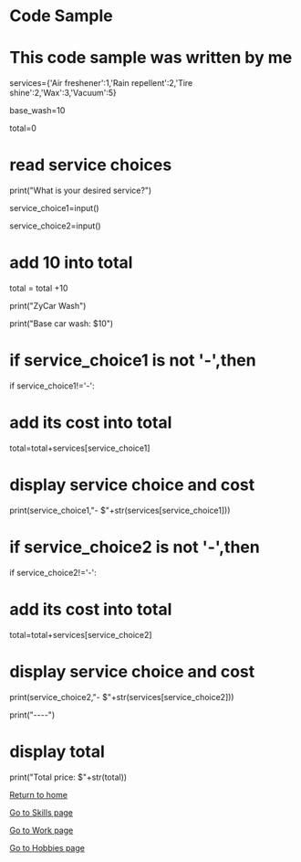 <!DOCTYPE html>
<html>
    <head>
<h1 id="code-sample">Code Sample</h1>
<h1 id="this-code-sample-was-written-by-me">This code sample was written by me</h1>
    </head>
    <body>
services={'Air freshener':1,'Rain repellent':2,'Tire shine':2,'Wax':3,'Vacuum':5}

base_wash=10

total=0

# read service choices

print("What is your desired service?")

service_choice1=input()

service_choice2=input()

# add 10 into total

total = total +10

print("ZyCar Wash")

print("Base car wash: $10")

# if service_choice1 is not '-',then

if service_choice1!='-':
    
# add its cost into total
    
total=total+services[service_choice1]
    
# display service choice and cost
    
print(service_choice1,"- $"+str(services[service_choice1]))

# if service_choice2 is not '-',then

if service_choice2!='-':
    
# add its cost into total
    
total=total+services[service_choice2]
    
# display service choice and cost
    
print(service_choice2,"- $"+str(services[service_choice2]))

print("----")

# display total

print("Total price: $"+str(total))<p><a href="./README.md">Return to home</a></p>
    </body>
  <p><a href="./Skills.md">Go to Skills page</a></p>
  <p><a href="./Work.md">Go to Work page</a></p>
  <p><a href="./Hobby.md">Go to Hobbies page</a></p>
    </html>
